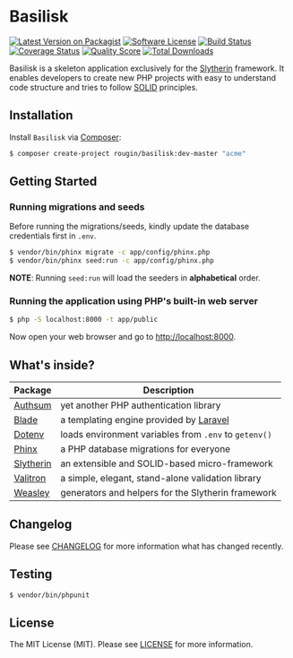 # Basilisk

[![Latest Version on Packagist][ico-version]][link-packagist]
[![Software License][ico-license]][link-license]
[![Build Status][ico-travis]][link-travis]
[![Coverage Status][ico-scrutinizer]][link-scrutinizer]
[![Quality Score][ico-code-quality]][link-code-quality]
[![Total Downloads][ico-downloads]][link-downloads]

Basilisk is a skeleton application exclusively for the [Slytherin](https://rougin.github.io/slytherin/) framework. It enables developers to create new PHP projects with easy to understand code structure and tries to follow [SOLID](https://en.wikipedia.org/wiki/SOLID) principles.

## Installation

Install `Basilisk` via [Composer](https://getcomposer.org/):

``` bash
$ composer create-project rougin/basilisk:dev-master "acme"
```

## Getting Started

### Running migrations and seeds 

Before running the migrations/seeds, kindly update the database credentials first in `.env`.

``` bash
$ vendor/bin/phinx migrate -c app/config/phinx.php
$ vendor/bin/phinx seed:run -c app/config/phinx.php
```

**NOTE**: Running `seed:run` will load the seeders in **alphabetical** order.

### Running the application using PHP's built-in web server

``` bash
$ php -S localhost:8000 -t app/public
```

Now open your web browser and go to [http://localhost:8000](http://localhost:8000).

## What's inside?

| Package | Description |
| ------- | ----------- |
| [Authsum](https://rougin.github.io/authsum/) | yet another PHP authentication library |
| [Blade](https://laravel.com/docs/5.5/blade) | a templating engine provided by [Laravel](https://laravel.com/) |
| [Dotenv](https://github.com/vlucas/phpdotenv) | loads environment variables from `.env` to `getenv()` |
| [Phinx](https://phinx.org/) | a PHP database migrations for everyone |
| [Slytherin](https://rougin.github.io/slytherin/) | an extensible and SOLID-based micro-framework |
| [Valitron](https://github.com/vlucas/valitron) | a simple, elegant, stand-alone validation library |
| [Weasley](https://rougin.github.io/weasley/) | generators and helpers for the Slytherin framework |

## Changelog

Please see [CHANGELOG][link-changelog] for more information what has changed recently.

## Testing

``` bash
$ vendor/bin/phpunit
```

## License

The MIT License (MIT). Please see [LICENSE][link-license] for more information.

[ico-code-quality]: https://img.shields.io/scrutinizer/g/rougin/basilisk.svg?style=flat-square
[ico-downloads]: https://img.shields.io/packagist/dt/rougin/basilisk.svg?style=flat-square
[ico-license]: https://img.shields.io/badge/license-MIT-brightgreen.svg?style=flat-square
[ico-scrutinizer]: https://img.shields.io/scrutinizer/coverage/g/rougin/basilisk.svg?style=flat-square
[ico-travis]: https://img.shields.io/travis/rougin/basilisk/master.svg?style=flat-square
[ico-version]: https://img.shields.io/packagist/v/rougin/basilisk.svg?style=flat-square

[link-changelog]: https://github.com/rougin/basilisk/blob/master/CHANGELOG.md
[link-code-quality]: https://scrutinizer-ci.com/g/rougin/basilisk
[link-contributors]: https://github.com/rougin/basilisk/contributors
[link-downloads]: https://packagist.org/packages/rougin/basilisk
[link-license]: https://github.com/rougin/basilisk/blob/master/LICENSE.md
[link-packagist]: https://packagist.org/packages/rougin/basilisk
[link-scrutinizer]: https://scrutinizer-ci.com/g/rougin/basilisk/code-structure
[link-travis]: https://travis-ci.org/rougin/basilisk